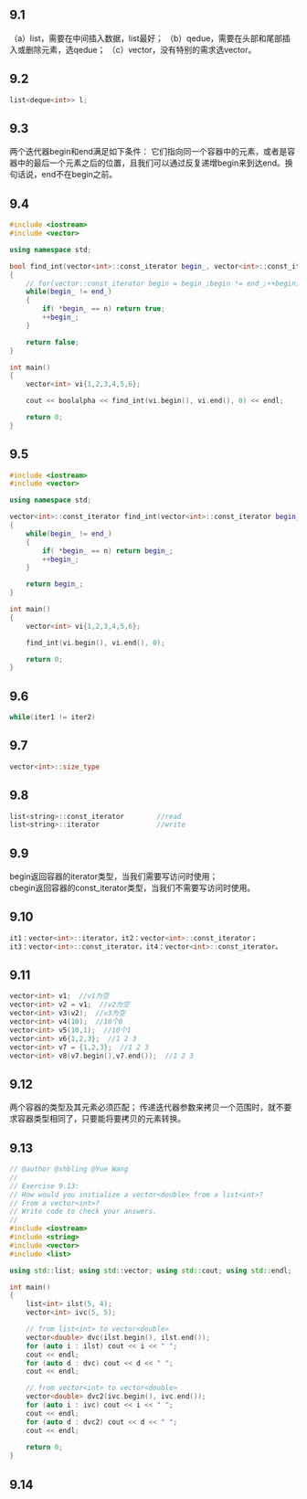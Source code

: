 ## 9.1
（a）list，需要在中间插入数据，list最好；
（b）qedue，需要在头部和尾部插入或删除元素，选qedue；
（c）vector，没有特别的需求选vector。

## 9.2
```cpp
list<deque<int>> l;
```

## 9.3
两个迭代器begin和end满足如下条件：
它们指向同一个容器中的元素，或者是容器中的最后一个元素之后的位置，且我们可以通过反复递增begin来到达end。换句话说，end不在begin之前。

## 9.4
```cpp
#include <iostream>
#include <vector>

using namespace std;

bool find_int(vector<int>::const_iterator begin_, vector<int>::const_iterator end_, int n)
{
	// for(vector::const_iterator begin = begin_;begin != end_;++begin)
	while(begin_ != end_)
	{
		if( *begin_ == n) return true;
		++begin_;
	}

	return false;
}

int main()
{
	vector<int> vi{1,2,3,4,5,6};

	cout << boolalpha << find_int(vi.begin(), vi.end(), 0) << endl;

	return 0;
}
```

## 9.5
```cpp
#include <iostream>
#include <vector>

using namespace std;

vector<int>::const_iterator find_int(vector<int>::const_iterator begin_, vector<int>::const_iterator end_, int n)
{
	while(begin_ != end_)
	{
		if( *begin_ == n) return begin_;
		++begin_;
	}

	return begin_;
}

int main()
{
	vector<int> vi{1,2,3,4,5,6};

	find_int(vi.begin(), vi.end(), 0);

	return 0;
}
```

## 9.6
```cpp
while(iter1 != iter2)
```

## 9.7
```cpp
vector<int>::size_type
```

## 9.8
```cpp
list<string>::const_iterator		//read
list<string>::iterator				//write
```

## 9.9
begin返回容器的iterator类型，当我们需要写访问时使用；  
cbegin返回容器的const_iterator类型，当我们不需要写访问时使用。  

## 9.10
```cpp
it1：vector<int>::iterator，it2：vector<int>::const_iterator；
it3：vector<int>::const_iterator，it4：vector<int>::const_iterator。
```

## 9.11
```cpp
vector<int> v1;  //v1为空
vector<int> v2 = v1;  //v2为空
vector<int> v3(v2);  //v3为空
vector<int> v4(10);  //10个0
vector<int> v5(10,1);  //10个1
vector<int> v6{1,2,3};  //1 2 3
vector<int> v7 = {1,2,3};  //1 2 3
vector<int> v8(v7.begin(),v7.end());  //1 2 3
```

## 9.12
两个容器的类型及其元素必须匹配；
传递迭代器参数来拷贝一个范围时，就不要求容器类型相同了，只要能将要拷贝的元素转换。

## 9.13
```cpp
// @author @shbling @Yue Wang
//
// Exercise 9.13:
// How would you initialize a vector<double> from a list<int>?
// From a vector<int>?
// Write code to check your answers.
//
#include <iostream>
#include <string>
#include <vector>
#include <list>

using std::list; using std::vector; using std::cout; using std::endl;

int main()
{
    list<int> ilst(5, 4);
    vector<int> ivc(5, 5);

    // from list<int> to vector<double>
    vector<double> dvc(ilst.begin(), ilst.end());
    for (auto i : ilst) cout << i << " ";
    cout << endl;
    for (auto d : dvc) cout << d << " ";
    cout << endl;

    // from vector<int> to vector<double>
    vector<double> dvc2(ivc.begin(), ivc.end());
    for (auto i : ivc) cout << i << " ";
    cout << endl;
    for (auto d : dvc2) cout << d << " ";
	cout << endl;
    
    return 0;
}
```

## 9.14
